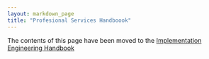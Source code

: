 ```yaml
---
layout: markdown_page
title: "Profesional Services Handboook"
---
```

The contents of this page have been moved to the [Implementation Engineering Handbook](https://github.com/isamu-isozaki/teamai_test/tree/master/customer-success/implementation-engineering/index.html.md)
